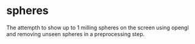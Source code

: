 # spheres

The attempth to show up to 1 milling spheres on the screen using opengl and removing unseen spheres in a preprocessing step.
